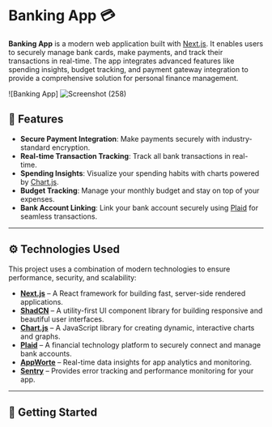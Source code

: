 # Banking App 💳

**Banking App** is a modern web application built with [Next.js](https://nextjs.org). It enables users to securely manage bank cards, make payments, and track their transactions in real-time. The app integrates advanced features like spending insights, budget tracking, and payment gateway integration to provide a comprehensive solution for personal finance management.

![Banking App] ![Screenshot (258)](https://github.com/user-attachments/assets/9241177d-2293-4723-a738-b320c01252c9)


## 🚀 Features

- **Secure Payment Integration**: Make payments securely with industry-standard encryption.
- **Real-time Transaction Tracking**: Track all bank transactions in real-time.
- **Spending Insights**: Visualize your spending habits with charts powered by [Chart.js](https://www.chartjs.org).
- **Budget Tracking**: Manage your monthly budget and stay on top of your expenses.
- **Bank Account Linking**: Link your bank account securely using [Plaid](https://plaid.com) for seamless transactions.

---

## ⚙️ Technologies Used

This project uses a combination of modern technologies to ensure performance, security, and scalability:

- **[Next.js](https://nextjs.org)** – A React framework for building fast, server-side rendered applications.
- **[ShadCN](https://github.com/shadcn)** – A utility-first UI component library for building responsive and beautiful user interfaces.
- **[Chart.js](https://www.chartjs.org)** – A JavaScript library for creating dynamic, interactive charts and graphs.
- **[Plaid](https://plaid.com)** – A financial technology platform to securely connect and manage bank accounts.
- **[AppWorte](https://appworte.com)** – Real-time data insights for app analytics and monitoring.
- **[Sentry](https://sentry.io)** – Provides error tracking and performance monitoring for your app.

---

## 🏁 Getting Started


